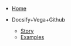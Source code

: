 <!-- _sidebar.md -->

* [Home](/)

* Docsify+Vega+Github
  * [Story](/docsify_vega_github/)
  * [Examples](/docsify_vega_github/example.md)
